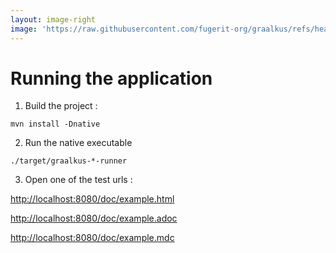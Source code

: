```yaml
---
layout: image-right
image: 'https://raw.githubusercontent.com/fugerit-org/graalkus/refs/heads/main/src/main/docs/slidev/graalkus/images/functions_v1.png'
---
```


# Running the application

<v-clicks depth="1">

1. Build the project :

```shell
mvn install -Dnative
```

2. Run the native executable

```shell
./target/graalkus-*-runner
```

3. Open one of the test urls :

<http://localhost:8080/doc/example.html>

<http://localhost:8080/doc/example.adoc>

<http://localhost:8080/doc/example.mdc>

</v-clicks>



